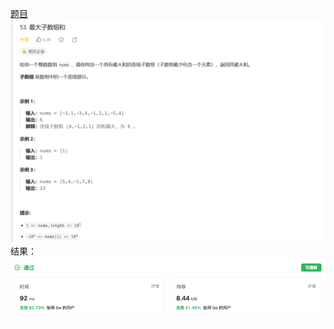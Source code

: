 [题目](https://leetcode.cn/problems/maximum-subarray/submissions/)
![pic](img.png)
结果：
![pic](result.png)